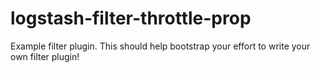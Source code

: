 # logstash-filter-throttle-prop
Example filter plugin. This should help bootstrap your effort to write your own filter plugin!
